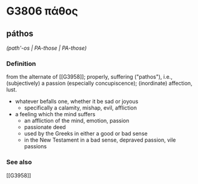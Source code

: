 # G3806 πάθος

## páthos

_(path'-os | PA-those | PA-those)_

### Definition

from the alternate of [[G3958]]; properly, suffering ("pathos"), i.e., (subjectively) a passion (especially concupiscence); (inordinate) affection, lust.

- whatever befalls one, whether it be sad or joyous
  - specifically a calamity, mishap, evil, affliction
- a feeling which the mind suffers
  - an affliction of the mind, emotion, passion
  - passionate deed
  - used by the Greeks in either a good or bad sense
  - in the New Testament in a bad sense, depraved passion, vile passions

### See also

[[G3958]]

